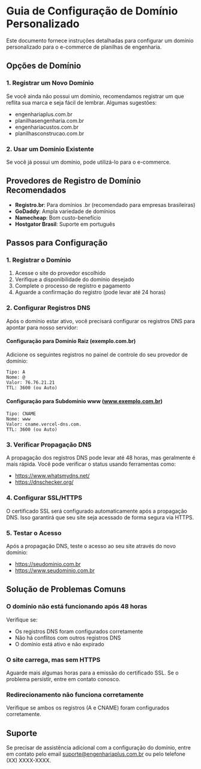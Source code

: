 # Guia de Configuração de Domínio Personalizado

Este documento fornece instruções detalhadas para configurar um domínio personalizado para o e-commerce de planilhas de engenharia.

## Opções de Domínio

### 1. Registrar um Novo Domínio

Se você ainda não possui um domínio, recomendamos registrar um que reflita sua marca e seja fácil de lembrar. Algumas sugestões:

- engenhariaplus.com.br
- planilhasengenharia.com.br
- engenhariacustos.com.br
- planilhasconstrucao.com.br

### 2. Usar um Domínio Existente

Se você já possui um domínio, pode utilizá-lo para o e-commerce.

## Provedores de Registro de Domínio Recomendados

- **Registro.br**: Para domínios .br (recomendado para empresas brasileiras)
- **GoDaddy**: Ampla variedade de domínios
- **Namecheap**: Bom custo-benefício
- **Hostgator Brasil**: Suporte em português

## Passos para Configuração

### 1. Registrar o Domínio

1. Acesse o site do provedor escolhido
2. Verifique a disponibilidade do domínio desejado
3. Complete o processo de registro e pagamento
4. Aguarde a confirmação do registro (pode levar até 24 horas)

### 2. Configurar Registros DNS

Após o domínio estar ativo, você precisará configurar os registros DNS para apontar para nosso servidor:

#### Configuração para Domínio Raiz (exemplo.com.br)

Adicione os seguintes registros no painel de controle do seu provedor de domínio:

```
Tipo: A
Nome: @
Valor: 76.76.21.21
TTL: 3600 (ou Auto)
```

#### Configuração para Subdomínio www (www.exemplo.com.br)

```
Tipo: CNAME
Nome: www
Valor: cname.vercel-dns.com.
TTL: 3600 (ou Auto)
```

### 3. Verificar Propagação DNS

A propagação dos registros DNS pode levar até 48 horas, mas geralmente é mais rápida. Você pode verificar o status usando ferramentas como:

- https://www.whatsmydns.net/
- https://dnschecker.org/

### 4. Configurar SSL/HTTPS

O certificado SSL será configurado automaticamente após a propagação DNS. Isso garantirá que seu site seja acessado de forma segura via HTTPS.

### 5. Testar o Acesso

Após a propagação DNS, teste o acesso ao seu site através do novo domínio:
- https://seudominio.com.br
- https://www.seudominio.com.br

## Solução de Problemas Comuns

### O domínio não está funcionando após 48 horas

Verifique se:
- Os registros DNS foram configurados corretamente
- Não há conflitos com outros registros DNS
- O domínio está ativo e não expirado

### O site carrega, mas sem HTTPS

Aguarde mais algumas horas para a emissão do certificado SSL. Se o problema persistir, entre em contato conosco.

### Redirecionamento não funciona corretamente

Verifique se ambos os registros (A e CNAME) foram configurados corretamente.

## Suporte

Se precisar de assistência adicional com a configuração do domínio, entre em contato pelo email suporte@engenhariaplus.com.br ou pelo telefone (XX) XXXX-XXXX.
